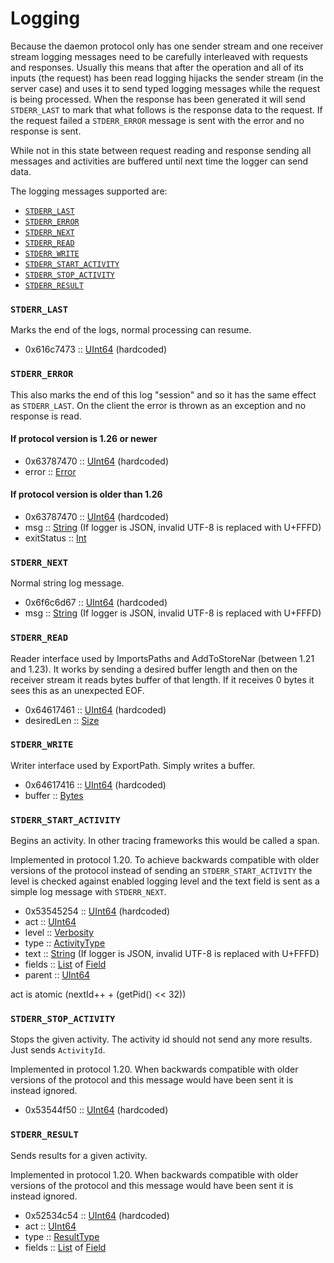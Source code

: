 # Logging

Because the daemon protocol only has one sender stream and one receiver stream
logging messages need to be carefully interleaved with requests and responses.
Usually this means that after the operation and all of its inputs (the request)
has been read logging hijacks the sender stream (in the server case) and uses
it to send typed logging messages while the request is being processed. When
the response has been generated it will send `STDERR_LAST` to mark that what
follows is the response data to the request. If the request failed a
`STDERR_ERROR` message is sent with the error and no response is sent.

While not in this state between request reading and response sending all
messages and activities are buffered until next time the logger can send data.

The logging messages supported are:
- [`STDERR_LAST`](#stderr_last)
- [`STDERR_ERROR`](#stderr_error)
- [`STDERR_NEXT`](#stderr_next)
- [`STDERR_READ`](#stderr_read)
- [`STDERR_WRITE`](#stderr_write)
- [`STDERR_START_ACTIVITY`](#stderr_start_activity)
- [`STDERR_STOP_ACTIVITY`](#stderr_stop_activity)
- [`STDERR_RESULT`](#stderr_result)


### `STDERR_LAST`
Marks the end of the logs, normal processing can resume.

- 0x616c7473 :: [UInt64][se-UInt64] (hardcoded)


### `STDERR_ERROR`
This also marks the end of this log "session" and so it
has the same effect as `STDERR_LAST`.
On the client the error is thrown as an exception and no response is read.

#### If protocol version is 1.26 or newer
- 0x63787470 :: [UInt64][se-UInt64] (hardcoded)
- error :: [Error][se-Error]

#### If protocol version is older than 1.26
- 0x63787470 :: [UInt64][se-UInt64] (hardcoded)
- msg :: [String][se-String] (If logger is JSON, invalid UTF-8 is replaced with U+FFFD)
- exitStatus :: [Int][se-Int]


### `STDERR_NEXT`
Normal string log message.

- 0x6f6c6d67 :: [UInt64][se-UInt64] (hardcoded)
- msg :: [String][se-String] (If logger is JSON, invalid UTF-8 is replaced with U+FFFD)


### `STDERR_READ`
Reader interface used by ImportsPaths and AddToStoreNar (between 1.21 and 1.23).
It works by sending a desired buffer length and then on the receiver stream it
reads bytes buffer of that length. If it receives 0 bytes it sees this as an
unexpected EOF.

- 0x64617461 :: [UInt64][se-UInt64] (hardcoded)
- desiredLen :: [Size][se-Size]


### `STDERR_WRITE`
Writer interface used by ExportPath. Simply writes a buffer.

- 0x64617416 :: [UInt64][se-UInt64] (hardcoded)
- buffer :: [Bytes][se-Bytes]


### `STDERR_START_ACTIVITY`
Begins an activity. In other tracing frameworks this would be called a span.

Implemented in protocol 1.20. To achieve backwards compatible with older
versions of the protocol instead of sending an `STDERR_START_ACTIVITY`
the level is checked against enabled logging level and the text field is
sent as a simple log message with `STDERR_NEXT`.

- 0x53545254 :: [UInt64][se-UInt64] (hardcoded)
- act :: [UInt64][se-UInt64]
- level :: [Verbosity][se-Verbosity]
- type :: [ActivityType][se-ActivityType]
- text :: [String][se-String] (If logger is JSON, invalid UTF-8 is replaced with U+FFFD)
- fields :: [List][se-List] of [Field][se-Field]
- parent :: [UInt64][se-UInt64]


act is atomic (nextId++ + (getPid() << 32))


### `STDERR_STOP_ACTIVITY`
Stops the given activity. The activity id should not send any more results.
Just sends `ActivityId`.

Implemented in protocol 1.20. When backwards compatible with older versions of
the protocol and this message would have been sent it is instead ignored.

- 0x53544f50 :: [UInt64][se-UInt64] (hardcoded)


### `STDERR_RESULT`
Sends results for a given activity.

Implemented in protocol 1.20. When backwards compatible with older versions of
the protocol and this message would have been sent it is instead ignored.

- 0x52534c54 :: [UInt64][se-UInt64] (hardcoded)
- act :: [UInt64][se-UInt64]
- type :: [ResultType][se-ResultType]
- fields :: [List][se-List] of [Field][se-Field]



[se-UInt64]: ./serialization.md#uint64
[se-Int]: ./serialization.md#int
[se-Size]: ./serialization.md#size
[se-Verbosity]: ./serialization.md#verbosity
[se-ActivityType]: ./serialization.md#activitytype
[se-ResultType]: ./serialization.md#resulttype
[se-Bytes]: ./serialization.md#bytes
[se-String]: ./serialization.md#string
[se-List]: ./serialization.md#list-of-x
[se-Error]: ./serialization.md#error
[se-Field]: ./serialization.md#field